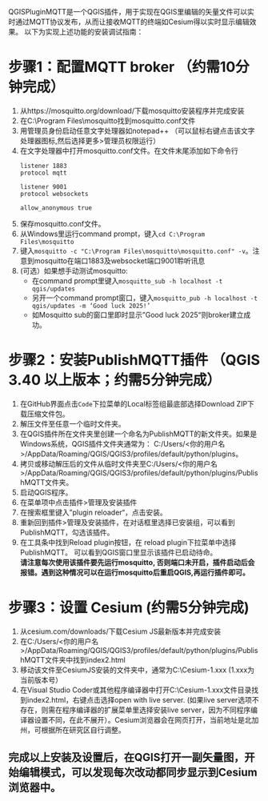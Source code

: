 QGISPluginMQTT是一个QGIS插件，用于实现在QGIS里编辑的矢量文件可以实时通过MQTT协议发布，从而让接收MQTT的终端如Cesium得以实时显示编辑效果。
以下为实现上述功能的安装调试指南：

# 步骤1：配置MQTT broker （约需10分钟完成）
1. 从https://mosquitto.org/download/下载mosquitto安装程序并完成安装
2. 在C:\Program Files\mosquitto找到mosquitto.conf文件
3. 用管理员身份启动任意文字处理器如notepad++ （可以鼠标右键点击该文字处理器图标,然后选择更多>管理员权限运行）
4. 在文字处理器中打开mosquitto.conf文件。在文件末尾添加如下命令行
    ```
    listener 1883
    protocol mqtt
    
    listener 9001
    protocol websockets
    
    allow_anonymous true
    ```
5. 保存mosquitto.conf文件。
6. 从Windows里运行command prompt，键入`cd C:\Program Files\mosquitto`
7. 键入`mosquitto -c "C:\Program Files\mosquitto\mosquitto.conf" -v`。注意到mosquitto在端口1883及websocket端口9001聆听讯息
8. (可选）如果想手动测试mosquitto:
   - 在command prompt里键入`mosquitto_sub -h localhost -t qgis/updates`
   - 另开一个command prompt窗口，键入`mosquitto_pub -h localhost -t qgis/updates -m ‘Good luck 2025!’`
   - 如Mosquitto sub的窗口里即时显示”Good luck 2025“则broker建立成功。 
# 步骤2：安装PublishMQTT插件 （QGIS 3.40 以上版本；约需5分钟完成）
1. 在GitHub界面点击`Code`下拉菜单的Local标签组最底部选择Download ZIP下载压缩文件包。
2. 解压文件至任意一个临时文件夹。
3. 在QGIS插件所在文件夹里创建一个命名为PublishMQTT的新文件夹。如果是Windows系统，QGIS插件文件夹通常为： C:/Users/<你的用户名>/AppData/Roaming/QGIS/QGIS3/profiles/default/python/plugins。
4. 拷贝或移动解压后的文件从临时文件夹至C:/Users/<你的用户名>/AppData/Roaming/QGIS/QGIS3/profiles/default/python/plugins/PublishMQTT文件夹。
5. 启动QGIS程序。
6. 在菜单项中点击插件>管理及安装插件
7. 在搜索框里键入”plugin reloader“，点击安装。
8. 重新回到插件>管理及安装插件，在对话框里选择已安装组，可以看到PublishMQTT，勾选该插件。
9. 在工具条中找到Reload plugin按钮，在 reload plugin下拉菜单中选择PublishMQTT。 可以看到QGIS窗口里显示该插件已启动待命。<br/> 
**请注意每次使用该插件要先运行mosquitto, 否则端口未开启，插件启动后会报错。遇到这种情况可以在运行mosquitto后重启QGIS,再运行插件即可。**
# 步骤3：设置 Cesium (约需5分钟完成)
1. 从cesium.com/downloads/下载Cesium JS最新版本并完成安装
2. 在C:/Users/<你的用户名>/AppData/Roaming/QGIS/QGIS3/profiles/default/python/plugins/PublishMQTT文件夹中找到index2.html
3. 移动该文件至CesiumJS安装的文件夹中，通常为C:\Cesium-1.xxx (1.xxx为当前版本号）
4. 在Visual Studio Coder或其他程序编译器中打开C:\Cesium-1.xxx文件目录找到index2.html，右键点击选择open with live server. (如果live server选项不存在，则需在程序编译器的扩展菜单里选择安装live server，因为不同程序编译器设置不同，在此不展开）。Cesium浏览器会在网页打开，当前地址是北加州，可根据所在研究区自行调整。

## 完成以上安装及设置后，在QGIS打开一副矢量图，开始编辑模式，可以发现每次改动都同步显示到Cesium浏览器中。
